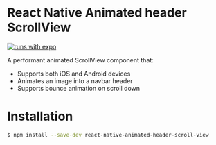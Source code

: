 # React Native Animated header ScrollView

[![runs with expo](https://img.shields.io/badge/Runs%20with%20Expo-4630EB.svg?style=flat-square&logo=EXPO&labelColor=f3f3f3&logoColor=000)](https://expo.io/)

A performant animated ScrollView component that:
* Supports both iOS and Android devices
* Animates an image into a navbar header
* Supports bounce animation on scroll down


# Installation
```sh
$ npm install --save-dev react-native-animated-header-scroll-view
```

